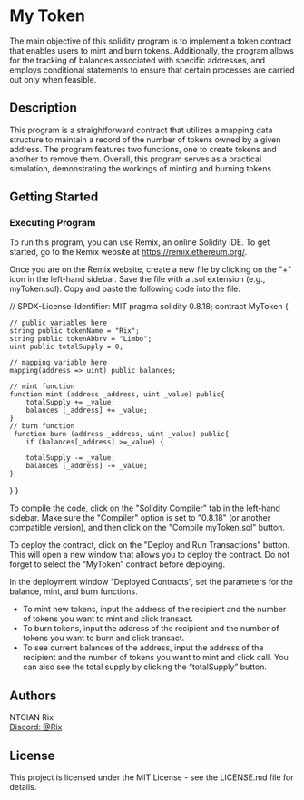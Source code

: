 # My Token

The main objective of this solidity program is to implement a token contract that enables users to mint and burn tokens. Additionally, the program allows for the tracking of balances associated with specific addresses, and employs conditional statements to ensure that certain processes are carried out only when feasible.

## Description

This program is a straightforward contract that utilizes a mapping data structure to maintain a record of the number of tokens owned by a given address. The program features two functions, one to create tokens and another to remove them. Overall, this program serves as a practical simulation, demonstrating the workings of minting and burning tokens.

## Getting Started

### Executing Program

To run this program, you can use Remix, an online Solidity IDE. To get started, go to the Remix website at https://remix.ethereum.org/.

Once you are on the Remix website, create a new file by clicking on the "+" icon in the left-hand sidebar. Save the file with a .sol extension (e.g., myToken.sol). Copy and paste the following code into the file:

// SPDX-License-Identifier: MIT
pragma solidity 0.8.18;
contract MyToken {

    // public variables here
    string public tokenName = "Rix";
    string public tokenAbbrv = "Limbo";
    uint public totalSupply = 0;

    // mapping variable here
    mapping(address => uint) public balances;

    // mint function
    function mint (address _address, uint _value) public{
        totalSupply += _value;
        balances [_address] += _value;
    }    
    // burn function
     function burn (address _address, uint _value) public{
        if (balances[_address] >=_value) {

        totalSupply -= _value;
        balances [_address] -= _value;
    }

}
}

To compile the code, click on the "Solidity Compiler" tab in the left-hand sidebar. Make sure the "Compiler" option is set to "0.8.18" (or another compatible version), and then click on the "Compile myToken.sol" button.

To deploy the contract, click on the "Deploy and Run Transactions" button. This will open a new window that allows you to deploy the contract. Do not forget to select the “MyToken” contract before deploying.

In the deployment window “Deployed Contracts”, set the parameters for the balance, mint, and burn functions. 
* To mint new tokens, input the address of the recipient and the number of tokens you want to mint and click transact. 
* To burn tokens, input the address of the recipient and the number of tokens you want to burn and click transact. 
* To see current balances of the address, input the address of the recipient and the number of tokens you want to mint and click call. You can also see the total supply by clicking the “totalSupply” button.

## Authors

NTCIAN Rix
<br>
[Discord: @Rix](https://discordapp.com/users/Rix#0518)

## License

This project is licensed under the MIT License - see the LICENSE.md file for details.
